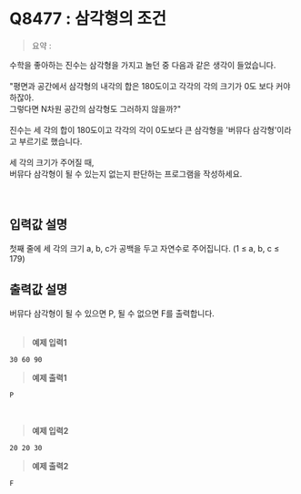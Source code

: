 # Q8477 : 삼각형의 조건

> 요약 : 

수학을 좋아하는 진수는 삼각형을 가지고 놀던 중 다음과 같은 생각이 들었습니다.<br>
<br>
"평면과 공간에서 삼각형의 내각의 합은 180도이고 각각의 각의 크기가 0도 보다 커야하잖아. <br>
그렇다면 N차원 공간의 삼각형도 그러하지 않을까?"<br>
<br>
진수는 세 각의 합이 180도이고 각각의 각이 0도보다 큰 삼각형을 '버뮤다 삼각형'이라고 부르기로 했습니다.<br>
<br>
세 각의 크기가 주어질 때, <br>
버뮤다 삼각형이 될 수 있는지 없는지 판단하는 프로그램을 작성하세요.<br>
<br><br>

## 입력값 설명
첫째 줄에 세 각의 크기 a, b, c가 공백을 두고 자연수로 주어집니다. (1 ≤ a, b, c ≤ 179)


## 출력값 설명
버뮤다 삼각형이 될 수 있으면 P,
될 수 없으면 F를 출력합니다.
<br><br>

> **예제 입력1**
```
30 60 90
```

> **예제 출력1**
```
P
```
<br>

> **예제 입력2**
```
20 20 30
```

> **예제 출력2**
```
F
```